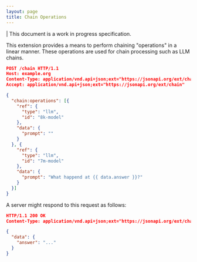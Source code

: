 ```yaml
---
layout: page
title: Chain Operations
---
```


| This document is a work in progress specification.

This extension provides a means to perform chaining "operations" in a linear manner. These operations are used for chain processing such as LLM chains.

```json
POST /chain HTTP/1.1
Host: example.org
Content-Type: application/vnd.api+json;ext="https://jsonapi.org/ext/chain"
Accept: application/vnd.api+json;ext="https://jsonapi.org/ext/chain"

{
  "chain:operations": [{
    "ref": {
      "type": "llm",
      "id": "8k-model"
    },
    "data": {
      "prompt": ""
    }
  }, {
    "ref": {
      "type": "llm",
      "id": "7m-model"
    },
    "data": {
      "prompt": "What happend at {{ data.answer }}?"
    }
  }]
}
```

A server might respond to this request as follows:

```json
HTTP/1.1 200 OK
Content-Type: application/vnd.api+json;ext="https://jsonapi.org/ext/chain"

{
  "data": {
    "answer": "..."
  }
}
```